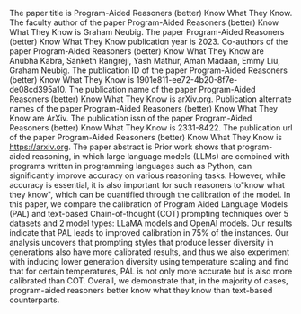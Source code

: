 The paper title is Program-Aided Reasoners (better) Know What They Know.
The faculty author of the paper Program-Aided Reasoners (better) Know What They Know is Graham Neubig.
The paper Program-Aided Reasoners (better) Know What They Know publication year is 2023.
Co-authors of the paper Program-Aided Reasoners (better) Know What They Know are Anubha Kabra, Sanketh Rangreji, Yash Mathur, Aman Madaan, Emmy Liu, Graham Neubig.
The publication ID of the paper Program-Aided Reasoners (better) Know What They Know is 1901e811-ee72-4b20-8f7e-de08cd395a10.
The publication name of the paper Program-Aided Reasoners (better) Know What They Know is arXiv.org.
Publication alternate names of the paper Program-Aided Reasoners (better) Know What They Know are ArXiv.
The publication issn of the paper Program-Aided Reasoners (better) Know What They Know is 2331-8422.
The publication url of the paper Program-Aided Reasoners (better) Know What They Know is https://arxiv.org.
The paper abstract is Prior work shows that program-aided reasoning, in which large language models (LLMs) are combined with programs written in programming languages such as Python, can significantly improve accuracy on various reasoning tasks. However, while accuracy is essential, it is also important for such reasoners to"know what they know", which can be quantified through the calibration of the model. In this paper, we compare the calibration of Program Aided Language Models (PAL) and text-based Chain-of-thought (COT) prompting techniques over 5 datasets and 2 model types: LLaMA models and OpenAI models. Our results indicate that PAL leads to improved calibration in 75% of the instances. Our analysis uncovers that prompting styles that produce lesser diversity in generations also have more calibrated results, and thus we also experiment with inducing lower generation diversity using temperature scaling and find that for certain temperatures, PAL is not only more accurate but is also more calibrated than COT. Overall, we demonstrate that, in the majority of cases, program-aided reasoners better know what they know than text-based counterparts.
